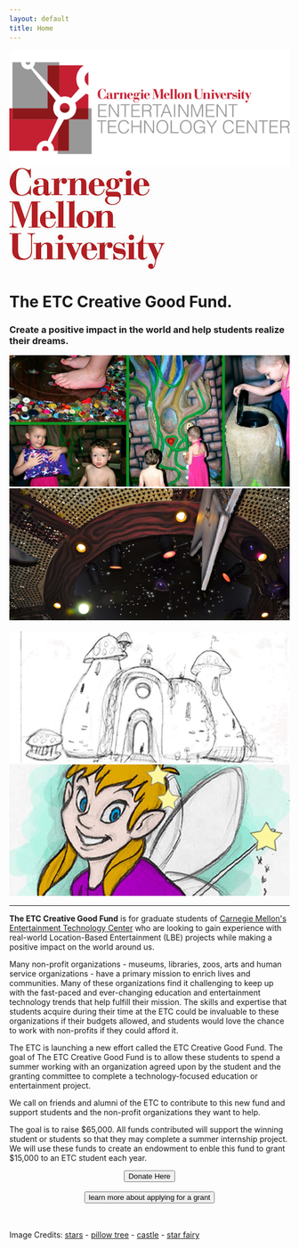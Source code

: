 ```yaml
---
layout: default
title: Home
---
```


<div class="row">
  <div class="span6"><a href="http://etc.cmu.edu"><img src="/images/etc-logo.png" /></a></div>
  <div class="span6"><a href="http://cmu.edu"><img src="/images/cmu-logo.jpeg" /></a></div>
</div>

#  The ETC Creative Good Fund.
### Create a positive impact in the world and help students realize their dreams.

<div class="row">
  <div class="span6"><img src="/images/gktw-tree.jpg" /></div>
  <div class="span6"><img src="/images/gktw-stars.jpg" /></div>
</div>
<br />
<div class="row">
  <div class="span6"><img src="/images/gktw-castle.jpg" /></div>
  <div class="span6"><img src="/images/gktw-star-fairy.jpg" /></div>
</div>

---

**The ETC Creative Good Fund** is for graduate students of [Carnegie Mellon's Entertainment Technology Center](http://etc.cmu.edu/) who are looking to gain experience with real-world Location-Based Entertainment (LBE) projects while making a positive impact on the world around us.

Many non-profit organizations - museums, libraries, zoos, arts and human service organizations - have a primary mission to enrich lives and communities.  Many of these organizations find it challenging to keep up with the fast-paced and ever-changing education and entertainment technology trends that help fulfill their mission. The skills and expertise that students acquire during their time at the ETC could be invaluable to these organizations if their budgets allowed, and students would love the chance to work with non-profits if they could afford it.  
 
The ETC is launching a new effort called the ETC Creative Good Fund.  The goal of The ETC Creative Good Fund is to allow these students to spend a summer working with an organization agreed upon by the student and the granting committee to complete a technology-focused education or entertainment project.
 
We call on friends and alumni of the ETC to contribute to this new fund and support students and the non-profit organizations they want to help.
 
The goal is to raise $65,000.  All funds contributed will support the winning student or students so that they may complete a summer internship project.  We will use these funds to create an endowment to enble this fund to grant $15,000 to an ETC student each year.

<div align="center">
  <div class="btn-group">
    <button onclick="window.location='/pages/donate.html'" class="btn-primary btn-large">Donate Here</button>
    <br />
    <br />
    <button onclick="window.location='/pages/apply.html'" class="btn-info btn-large">learn more about applying for a grant</button>
  </div>
  <br><br>
</div>

Image Credits: [stars](http://www.memorymakermom.com/2011/09/18/disney-movie-lines-cinema-sunday-star-light-star-bright-first-star-i-see-tonight/) - [pillow tree](http://www.kissesforcami.com/2011/03/day-4-day-in-life-gktw.html) - [castle](http://www.etc.cmu.edu/projects/gktw) - [star fairy](http://etc.cmu.edu/projects/goldstars)